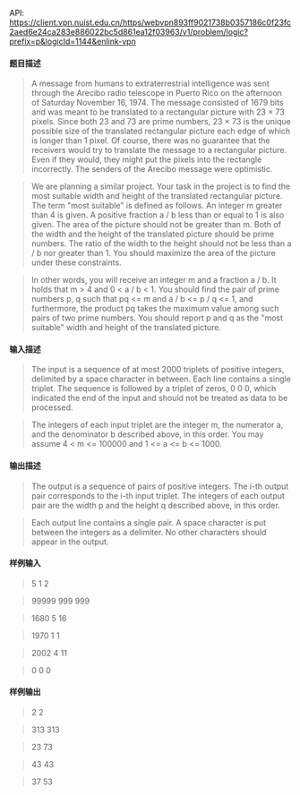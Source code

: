 API: https://client.vpn.nuist.edu.cn/https/webvpn893ff9021738b0357186c0f23fc2aed6e24ca283e886022bc5d861ea12f03963/v1/problem/logic?prefix=p&logicId=1144&enlink-vpn

#### 题目描述
> A message from humans to extraterrestrial intelligence was sent through the Arecibo radio telescope in Puerto Rico on the afternoon of Saturday November 16, 1974. The message consisted of 1679 bits and was meant to be translated to a rectangular picture with 23 &times; 73 pixels. Since both 23 and 73 are prime numbers, 23 &times; 73 is the unique possible size of the translated rectangular picture each edge of which is longer than 1 pixel. Of course, there was no guarantee that the receivers would try to translate the message to a rectangular picture. Even if they would, they might put the pixels into the rectangle incorrectly. The senders of the Arecibo message were optimistic. 

> We are planning a similar project. Your task in the project is to find the most suitable width and height of the translated rectangular picture. The term "most suitable" is defined as follows. An integer m greater than 4 is given. A positive fraction a / b less than or equal to 1 is also given. The area of the picture should not be greater than m. Both of the width and the height of the translated picture should be prime numbers. The ratio of the width to the height should not be less than a / b nor greater than 1. You should maximize the area of the picture under these constraints.

> In other words, you will receive an integer m and a fraction a / b. It holds that m > 4 and 0 < a / b < 1. You should find the pair of prime numbers p, q such that pq <= m and a / b <= p / q <= 1, and furthermore, the product pq takes the maximum value among such pairs of two prime numbers. You should report p and q as the "most suitable" width and height of the translated picture.

#### 输入描述
> The input is a sequence of at most 2000 triplets of positive integers, delimited by a space character in between. Each line contains a single triplet. The sequence is followed by a triplet of zeros, 0 0 0, which indicated the end of the input and should not be treated as data to be processed.

> The integers of each input triplet are the integer m, the numerator a, and the denominator b described above, in this order. You may assume 4 < m <= 100000 and 1 <= a <= b <= 1000.

#### 输出描述
> The output is a sequence of pairs of positive integers. The i-th output pair corresponds to the i-th input triplet. The integers of each output pair are the width p and the height q described above, in this order.

> Each output line contains a single pair. A space character is put between the integers as a delimiter. No other characters should appear in the output.

#### 样例输入
> 5 1 2

> 99999 999 999

> 1680 5 16

> 1970 1 1

> 2002 4 11

> 0 0 0

#### 样例输出
> 2 2

> 313 313

> 23 73

> 43 43

> 37 53